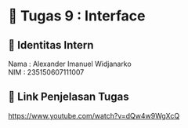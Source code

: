 # 📁 Tugas 9 : Interface

## 👤 Identitas Intern
Nama : Alexander Imanuel Widjanarko   
NIM  : 235150607111007

## 🔗 Link Penjelasan Tugas

https://www.youtube.com/watch?v=dQw4w9WgXcQ

